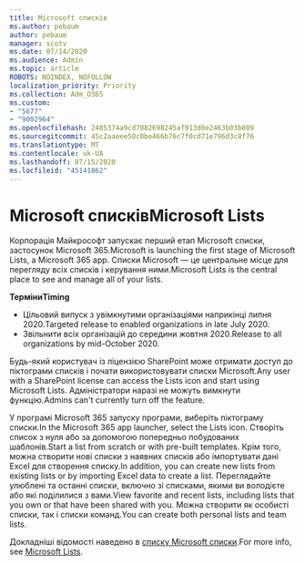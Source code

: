 ```yaml
---
title: Microsoft списків
ms.author: pebaum
author: pebaum
manager: scotv
ms.date: 07/14/2020
ms.audience: Admin
ms.topic: article
ROBOTS: NOINDEX, NOFOLLOW
localization_priority: Priority
ms.collection: Adm_O365
ms.custom:
- "5677"
- "9002964"
ms.openlocfilehash: 2485374a9cd7082698245af913d0e2463b03b809
ms.sourcegitcommit: 45c2aaeee58c0be466b76c7f0cd71e796d3c8f76
ms.translationtype: MT
ms.contentlocale: uk-UA
ms.lasthandoff: 07/15/2020
ms.locfileid: "45141862"
---
```

# <a name="microsoft-lists"></a><span data-ttu-id="7f224-102">Microsoft списків</span><span class="sxs-lookup"><span data-stu-id="7f224-102">Microsoft Lists</span></span>

<span data-ttu-id="7f224-103">Корпорація Майкрософт запускає перший етап Microsoft списки, застосунок Microsoft 365.</span><span class="sxs-lookup"><span data-stu-id="7f224-103">Microsoft is launching the first stage of Microsoft Lists, a Microsoft 365 app.</span></span> <span data-ttu-id="7f224-104">Списки Microsoft — це центральне місце для перегляду всіх списків і керування ними.</span><span class="sxs-lookup"><span data-stu-id="7f224-104">Microsoft Lists is the central place to see and manage all of your lists.</span></span>  
  
<span data-ttu-id="7f224-105">**Терміни**</span><span class="sxs-lookup"><span data-stu-id="7f224-105">**Timing**</span></span>  

- <span data-ttu-id="7f224-106">Цільовий випуск з увімкнутими організаціями наприкінці липня 2020.</span><span class="sxs-lookup"><span data-stu-id="7f224-106">Targeted release to enabled organizations in late July 2020.</span></span>
- <span data-ttu-id="7f224-107">Звільнити всіх організацій до середини жовтня 2020.</span><span class="sxs-lookup"><span data-stu-id="7f224-107">Release to all organizations by mid-October 2020.</span></span>

<span data-ttu-id="7f224-108">Будь-який користувач із ліцензією SharePoint може отримати доступ до піктограми списків і почати використовувати списки Microsoft.</span><span class="sxs-lookup"><span data-stu-id="7f224-108">Any user with a SharePoint license can access the Lists icon and start using Microsoft Lists.</span></span> <span data-ttu-id="7f224-109">Адміністратори наразі не можуть вимкнути функцію.</span><span class="sxs-lookup"><span data-stu-id="7f224-109">Admins can't currently turn off the feature.</span></span>
 
<span data-ttu-id="7f224-110">У програмі Microsoft 365 запуску програми, виберіть піктограму списки.</span><span class="sxs-lookup"><span data-stu-id="7f224-110">In the Microsoft 365 app launcher, select the Lists icon.</span></span> <span data-ttu-id="7f224-111">Створіть список з нуля або за допомогою попередньо побудованих шаблонів.</span><span class="sxs-lookup"><span data-stu-id="7f224-111">Start a list from scratch or with pre-built templates.</span></span> <span data-ttu-id="7f224-112">Крім того, можна створити нові списки з наявних списків або імпортувати дані Excel для створення списку.</span><span class="sxs-lookup"><span data-stu-id="7f224-112">In addition, you can create new lists from existing lists or by importing Excel data to create a list.</span></span> <span data-ttu-id="7f224-113">Переглядайте улюблені та останні списки, включно зі списками, якими ви володієте або які поділилися з вами.</span><span class="sxs-lookup"><span data-stu-id="7f224-113">View favorite and recent lists, including lists that you own or that have been shared with you.</span></span> <span data-ttu-id="7f224-114">Можна створити як особисті списки, так і списки команд.</span><span class="sxs-lookup"><span data-stu-id="7f224-114">You can create both personal lists and team lists.</span></span>  

<span data-ttu-id="7f224-115">Докладніші відомості наведено в [списку Microsoft списки](https://aka.ms/microsoftlists).</span><span class="sxs-lookup"><span data-stu-id="7f224-115">For more info, see [Microsoft Lists](https://aka.ms/microsoftlists).</span></span>